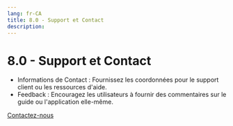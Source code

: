 ```yaml
---
lang: fr-CA
title: 8.0 - Support et Contact
description:
---
```

# 8.0 - Support et Contact

- Informations de Contact : Fournissez les coordonnées pour le support client ou les ressources d'aide.
- Feedback : Encouragez les utilisateurs à fournir des commentaires sur le guide ou l'application elle-même.

[Contactez-nous](mailto:DFO.OpenScience-ScienceOuverte.MPO@dfo-mpo.gc.ca)
